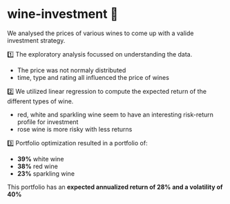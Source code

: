 # wine-investment 🍷
We analysed the prices of various wines to come up with a valide investment strategy.

1️⃣ The exploratory analysis focussed on understanding the data.
- The price was not normaly distributed
- time, type and rating all influenced the price of wines

2️⃣ We utilized linear regression to compute the expected return of the different types of wine.
- red, white and sparkling wine seem to have an interesting risk-return profile for investment
- rose wine is more risky with less returns

3️⃣ Portfolio optimization resulted in a portfolio of:
- **39%** white wine
- **38%** red wine
- **23%** sparkling wine

This portfolio has an **expected annualized return of 28% and a volatility of 40%**


